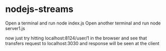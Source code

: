 # nodejs-streams

Open a terminal and run node index.js
Open another terminal and run node server1.js

now just try hitting localhost:8124/user/1 in the browser and see that transfers request to localhost:3030 and response will be seen at the client
